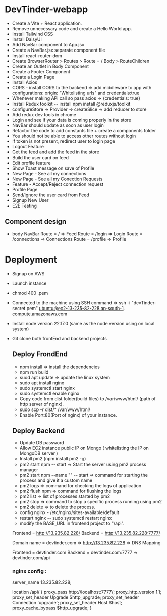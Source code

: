 # DevTinder-webapp
- Create a Vite + React application.
- Remove unnecessary code and create a Hello World app.
- Install Tailwind CSS
- Install DaisyUI
- Add NavBar component to App.jsx
- Create a NavBar.jsx separate component file
- Install react-router-dom
- Create BrowserRouter > Routes > Route = / Body > RouteChildren
- Create an Outlet in Body Component
- Create a Footer Component
- Create a Login Page
- Install Axios
- CORS - install CORS to the backend => add middleware to app with configurations: origin: "Whitelisting urls" and credentials:true
- Whenever making API call so pass axios => {credentials: true}
- Install Redux toolkit -- install npm install @reduxjs/toolkit
- configureStore => Provider => createSlice => add reducer to store
- Add redux dev tools in chrome
- Login and see if your data is coming properly in the store
- NavBar should update as soon as user login
- Refactor the code to add constants file + create a components folder
- You should not be able to access other routes without login
- If token is not present, redirect user to login page
- Logout Feature
- Get the feed and add the feed in the store
- Build the user card on feed
- Edit profile feature
- Show Toast message on save of Profile
- New Page - See all my connections
- New Page - See all my Conection Requests
- Feature - Accept/Reject connection request
- Profile Page
- Send/ignore the user card from Feed
- Signup New User
- E2E Testing





## Component design
- body
    NavBar
    Route = / => Feed
    Route = /login => Login
    Route = /connections => Connections
    Route = /profile => Profile


# Deployment
- Signup on AWS
- Launch instance 
- chmod 400 <secret>.pem
- Connected to the machine using SSH command => ssh -i "devTinder-secret.pem" ubuntu@ec2-13-235-82-228.ap-south-1.  compute.amazonaws.com
- Install node version 22.17.0 (same as the node version using on local system)
- Git clone both frontEnd and backend projects

    ## Deploy FrondEnd
    - npm install => install the dependencies
    - npm run build
    - suod apt update => update the linux system
    - sudo apt install nginx
    - sudo systemctl start nginx
    - sudo systemctl enable nginx
    - Copy code from dist folder(build files) to /var/www/html/ (path of http server of nginx).
    - sudo scp -r dist/* /var/www/html/
    - Enable Port:80(Port of nginx) of your instance.
    
    ## Deploy Backend
    - Update DB password
    - Allow EC2 instance public IP on Mongo ( whitelisting the IP on MongoDB server )
    - Install pm2 (npm install pm2 -g)
    - pm2 start npm -- start => Start the server using pm2 process manager
    - pm2 start npm --name "<custom name of process>" -- start => command for starting the process and give it a custom name
    - pm2 logs => command for checking the logs of application
    - pm2 flush npm => command for flushing the logs
    - pm2 list => list of processes started by pm2
    - pm2 stop <name of the process> => command to stop a specific process running using pm2
    - pm2 delete <name of process> => to delete the process.
    - config nginx - /etc/nginx/sites-available/default
    - restart nginx -- sudo systemctl restart nginx
    - modify the BASE_URL in frontend project to "/api".



    Frontend = http://13.235.82.228/
    Backend = http://13.235.82.228:7777/

    Domain name = devtinder.com => http://13.235.82.228 => DNS Mapping

    Frontend = devtinder.com
    Backend = devtinder.com:7777 => devtinder.com/api


    ### nginx config : 

    server_name 13.235.82.228;

    location /api/ {
        proxy_pass http://localhost:7777/;
        proxy_http_version 1.1;
        proxy_set_header Upgrade $http_upgrade;
        proxy_set_header Connection 'upgrade';
        proxy_set_header Host $host;
        proxy_cache_bypass $http_upgrade;
    }
